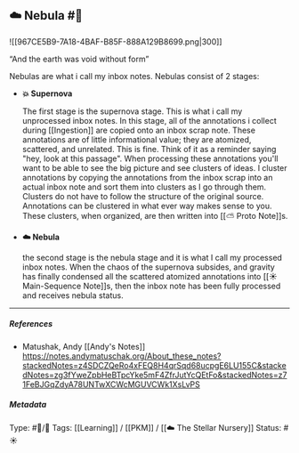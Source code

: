 ## ☁️ Nebula #🧠 

![[967CE5B9-7A18-4BAF-B85F-888A129B8699.png|300]]

“And the earth was void without form”

Nebulas are what i call my inbox notes. Nebulas consist of 2 stages:

- **💥 Supernova**
	
	The first stage is the supernova stage. This is what i call my unprocessed inbox notes. In this stage, all of the annotations i collect during [[Ingestion]] are copied onto an inbox scrap note. These annotations are of little informational value; they are atomized, scattered, and unrelated. This is fine. Think of it as a reminder saying "hey, look at this passage". When processing these annotations you'll want to be able to see the big picture and see clusters of ideas. I cluster annotations by copying the annotations from the inbox scrap into an actual inbox note and sort them into clusters as I go through them. Clusters do not have to follow the structure of the original source. Annotations can be clustered in what ever way makes sense to you. These clusters, when organized, are then written into [[⛅️ Proto Note]]s.

- **☁️ Nebula**
	
	the second stage is the nebula stage and it is what I call my processed inbox notes. When the chaos of the supernova subsides, and gravity has finally condensed all the scattered atomized annotations into [[☀️ Main-Sequence Note]]s, then the inbox note has been fully processed and receives nebula status.

___

##### References

- Matushak, Andy [[Andy's Notes]]
https://notes.andymatuschak.org/About_these_notes?stackedNotes=z4SDCZQeRo4xFEQ8H4qrSqd68ucpgE6LU155C&stackedNotes=zg3fYweZpbHeBTpcYke5mF4ZfrJutYcQEtFo&stackedNotes=z71FeBJGqZdyA78UNTwXCWcMGUVCWk1XsLvPS

##### Metadata
Type: #🔵/🔵 
Tags: [[Learning]] / [[PKM]] / [[☁️ The Stellar Nursery]]
Status: #☀️ 